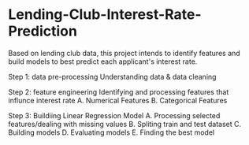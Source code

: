 # Lending-Club-Interest-Rate-Prediction
Based on lending club data, this project intends to identify features and build models to best predict each applicant's interest rate. 

Step 1: data pre-processing
Understanding data & data cleaning

Step 2: feature engineering
Identifying and processing features that influnce interest rate
A. Numerical Features
B. Categorical Features

Step 3: 
Buildiing Linear Regression Model
A. Processing selected features/dealing with missing values
B. Spliting train and test dataset
C. Building models
D. Evaluating models
E. Finding the best model

